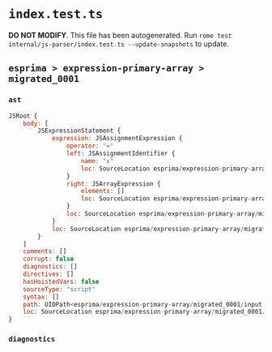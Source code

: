 # `index.test.ts`

**DO NOT MODIFY**. This file has been autogenerated. Run `rome test internal/js-parser/index.test.ts --update-snapshots` to update.

## `esprima > expression-primary-array > migrated_0001`

### `ast`

```javascript
JSRoot {
	body: [
		JSExpressionStatement {
			expression: JSAssignmentExpression {
				operator: "="
				left: JSAssignmentIdentifier {
					name: "x"
					loc: SourceLocation esprima/expression-primary-array/migrated_0001/input.js 1:0-1:1 (x)
				}
				right: JSArrayExpression {
					elements: []
					loc: SourceLocation esprima/expression-primary-array/migrated_0001/input.js 1:4-1:7
				}
				loc: SourceLocation esprima/expression-primary-array/migrated_0001/input.js 1:0-1:7
			}
			loc: SourceLocation esprima/expression-primary-array/migrated_0001/input.js 1:0-1:7
		}
	]
	comments: []
	corrupt: false
	diagnostics: []
	directives: []
	hasHoistedVars: false
	sourceType: "script"
	syntax: []
	path: UIDPath<esprima/expression-primary-array/migrated_0001/input.js>
	loc: SourceLocation esprima/expression-primary-array/migrated_0001/input.js 1:0-1:7
}
```

### `diagnostics`

```

```
